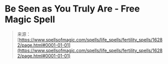 <!--yml
category: 未分类
date: 2024-06-12 18:56:20
-->

# Be Seen as You Truly Are - Free Magic Spell

> 来源：[https://www.spellsofmagic.com/spells/life_spells/fertility_spells/16282/page.html#0001-01-01](https://www.spellsofmagic.com/spells/life_spells/fertility_spells/16282/page.html#0001-01-01)